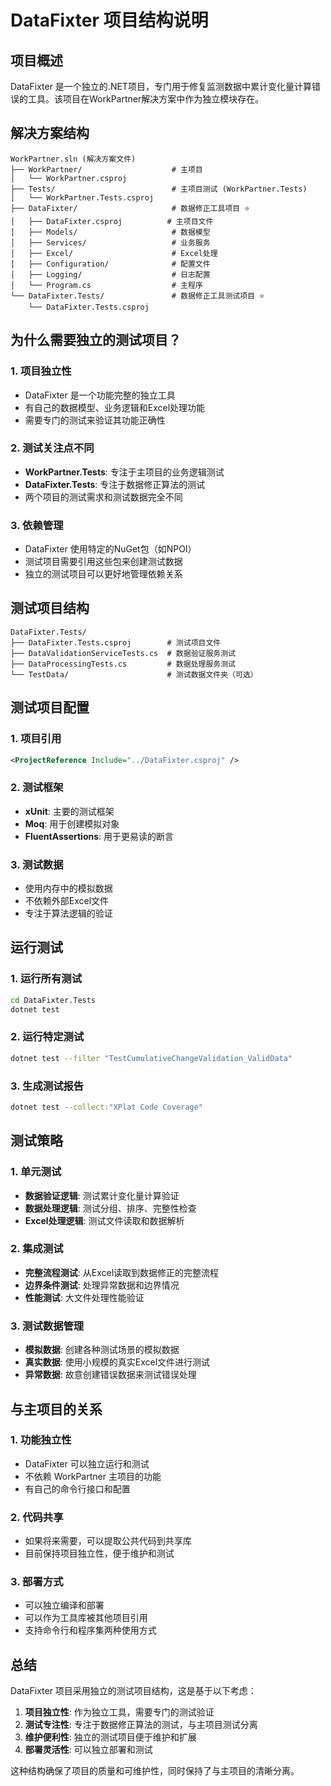 # DataFixter 项目结构说明

## 项目概述

DataFixter 是一个独立的.NET项目，专门用于修复监测数据中累计变化量计算错误的工具。该项目在WorkPartner解决方案中作为独立模块存在。

## 解决方案结构

```
WorkPartner.sln (解决方案文件)
├── WorkPartner/                    # 主项目
│   └── WorkPartner.csproj
├── Tests/                          # 主项目测试 (WorkPartner.Tests)
│   └── WorkPartner.Tests.csproj
├── DataFixter/                     # 数据修正工具项目 ⭐
│   ├── DataFixter.csproj          # 主项目文件
│   ├── Models/                     # 数据模型
│   ├── Services/                   # 业务服务
│   ├── Excel/                      # Excel处理
│   ├── Configuration/              # 配置文件
│   ├── Logging/                    # 日志配置
│   └── Program.cs                  # 主程序
└── DataFixter.Tests/               # 数据修正工具测试项目 ⭐
    └── DataFixter.Tests.csproj
```

## 为什么需要独立的测试项目？

### 1. 项目独立性
- DataFixter 是一个功能完整的独立工具
- 有自己的数据模型、业务逻辑和Excel处理功能
- 需要专门的测试来验证其功能正确性

### 2. 测试关注点不同
- **WorkPartner.Tests**: 专注于主项目的业务逻辑测试
- **DataFixter.Tests**: 专注于数据修正算法的测试
- 两个项目的测试需求和测试数据完全不同

### 3. 依赖管理
- DataFixter 使用特定的NuGet包（如NPOI）
- 测试项目需要引用这些包来创建测试数据
- 独立的测试项目可以更好地管理依赖关系

## 测试项目结构

```
DataFixter.Tests/
├── DataFixter.Tests.csproj        # 测试项目文件
├── DataValidationServiceTests.cs  # 数据验证服务测试
├── DataProcessingTests.cs         # 数据处理服务测试
└── TestData/                      # 测试数据文件夹（可选）
```

## 测试项目配置

### 1. 项目引用
```xml
<ProjectReference Include="../DataFixter.csproj" />
```

### 2. 测试框架
- **xUnit**: 主要的测试框架
- **Moq**: 用于创建模拟对象
- **FluentAssertions**: 用于更易读的断言

### 3. 测试数据
- 使用内存中的模拟数据
- 不依赖外部Excel文件
- 专注于算法逻辑的验证

## 运行测试

### 1. 运行所有测试
```bash
cd DataFixter.Tests
dotnet test
```

### 2. 运行特定测试
```bash
dotnet test --filter "TestCumulativeChangeValidation_ValidData"
```

### 3. 生成测试报告
```bash
dotnet test --collect:"XPlat Code Coverage"
```

## 测试策略

### 1. 单元测试
- **数据验证逻辑**: 测试累计变化量计算验证
- **数据处理逻辑**: 测试分组、排序、完整性检查
- **Excel处理逻辑**: 测试文件读取和数据解析

### 2. 集成测试
- **完整流程测试**: 从Excel读取到数据修正的完整流程
- **边界条件测试**: 处理异常数据和边界情况
- **性能测试**: 大文件处理性能验证

### 3. 测试数据管理
- **模拟数据**: 创建各种测试场景的模拟数据
- **真实数据**: 使用小规模的真实Excel文件进行测试
- **异常数据**: 故意创建错误数据来测试错误处理

## 与主项目的关系

### 1. 功能独立性
- DataFixter 可以独立运行和测试
- 不依赖 WorkPartner 主项目的功能
- 有自己的命令行接口和配置

### 2. 代码共享
- 如果将来需要，可以提取公共代码到共享库
- 目前保持项目独立性，便于维护和测试

### 3. 部署方式
- 可以独立编译和部署
- 可以作为工具库被其他项目引用
- 支持命令行和程序集两种使用方式

## 总结

DataFixter 项目采用独立的测试项目结构，这是基于以下考虑：

1. **项目独立性**: 作为独立工具，需要专门的测试验证
2. **测试专注性**: 专注于数据修正算法的测试，与主项目测试分离
3. **维护便利性**: 独立的测试项目便于维护和扩展
4. **部署灵活性**: 可以独立部署和测试

这种结构确保了项目的质量和可维护性，同时保持了与主项目的清晰分离。
